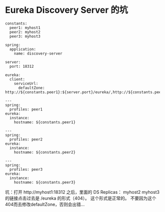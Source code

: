 # Eureka Discovery Server 的坑

```
constants:
  peer1: myhost1
  peer2: myhost2
  peer3: myhost3

spring:
  application:
    name: discovery-server

server:
  port: 18312

eureka:
  client:
    serviceUrl:
      defaultZone: http://${constants.peer1}:${server.port}/eureka/,http://${constants.peer2}:${server.port}/eureka/,http://${constants.peer3}:${server.port}/eureka/

---
spring:
  profiles: peer1
eureka:
  instance:
    hostname: ${constants.peer1}

---
spring:
  profiles: peer2
eureka:
  instance:
    hostname: ${constants.peer2}

---
spring:
  profiles: peer3
eureka:
  instance:
    hostname: ${constants.peer3}

```

坑：打开 http://myhost1:18312 之后，里面的 DS Replicas： myhost2 myhost3 的链接点击过去是 /eureka 的形式（404）。
这个形式是正常的。
不要因为这个404而去修改defaultZone，否则会出错...
